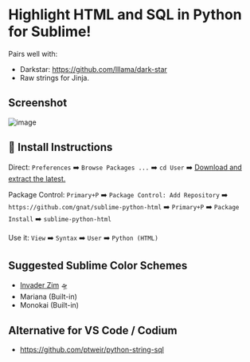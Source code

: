 # Highlight HTML and SQL in Python for Sublime!
Pairs well with:
* Darkstar: https://github.com/lllama/dark-star
* Raw strings for Jinja.

## Screenshot

![image](https://user-images.githubusercontent.com/24665/183111942-9d6e8dc7-6b82-47fb-9492-07d25ffc6523.png)

## 🚨 Install Instructions

Direct: `Preferences` ➡️ `Browse Packages ...` ➡️ `cd User` ➡️ [Download and extract the latest.](https://github.com/gnat/sublime-python-html/archive/refs/heads/main.zip)

Package Control: `Primary+P` ➡️ `Package Control: Add Repository` ➡️ `https://github.com/gnat/sublime-python-html` ➡️ `Primary+P` ➡️ `Package Install` ➡️ `sublime-python-html`

Use it: `View` ➡️ `Syntax` ➡️ `User` ➡️ `Python (HTML)`

## Suggested Sublime Color Schemes

* [Invader Zim](https://github.com/gnat/sublime-invader-zim) 🛸
* Mariana (Built-in)
* Monokai (Built-in)

## Alternative for VS Code / Codium

* https://github.com/ptweir/python-string-sql
